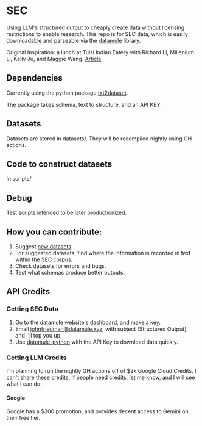 # SEC
Using LLM's structured output to cheaply create data without licensing restrictions to enable research. This repo is for SEC data, which is easily downloadable and parseable via the [datamule](https://github.com/john-friedman/datamule-python) library.

Original Inspiration: a lunch at Tulsi Indian Eatery with Richard Li, Millenium Li, Kelly Ju, and Maggie Wang. [Article](https://medium.com/@jgfriedman99/how-to-create-alternative-datasets-using-datamule-d3a0192da8f6)

## Dependencies
Currently using the python package [txt2dataset](https://github.com/john-friedman/txt2dataset).

The package takes schema, text to structure, and an API KEY.

## Datasets
Datasets are stored in datasets/. They will be recompiled nightly using GH actions.

## Code to construct datasets
In scripts/

## Debug
Test scripts intended to be later productionized.

## How you can contribute:
1. Suggest [new datasets](https://github.com/Structured-Output/SEC/issues/1).
2. For suggested datasets, find where the information is recorded in text within the SEC corpus.
3. Check datasets for errors and bugs.
4. Test what schemas produce better outputs.

## API Credits

### Getting SEC Data
1. Go to the datamule website's [dashboard](https://datamule.xyz/dashboard2), and make a key.
2. Email [johnfriedman@datamule.xyz](mailto:johnfriedman@datamule.xyz), with subject [Structured Output], and I'll top you up.
3. Use [datamule-python](https://github.com/john-friedman/datamule-python) with the API Key to download data quickly.

### Getting LLM Credits
I'm planning to run the nightly GH actions off of $2k Google Cloud Credits. I can't share these credits. If people need credits, let me know, and I will see what I can do.

#### Google
Google has a $300 promotion, and provides decent access to Gemini on their free tier.



